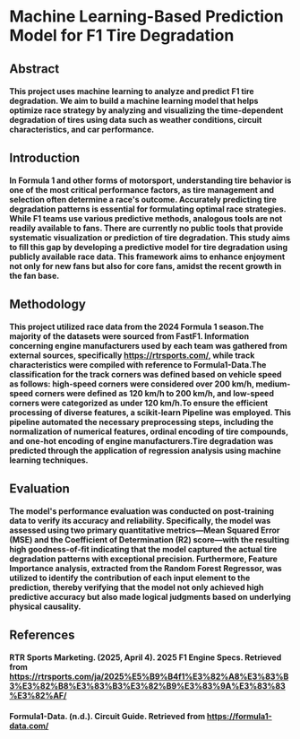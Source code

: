 # Machine Learning-Based Prediction Model for F1 Tire Degradation

## Abstract
#### This project uses machine learning to analyze and predict F1 tire degradation. We aim to build a machine learning model that helps optimize race strategy by analyzing and visualizing the time-dependent degradation of tires using data such as weather conditions, circuit characteristics, and car performance.

## Introduction
#### In Formula 1 and other forms of motorsport, understanding tire behavior is one of the most critical performance factors, as tire management and selection often determine a race's outcome. Accurately predicting tire degradation patterns is essential for formulating optimal race strategies. While F1 teams use various predictive methods, analogous tools are not readily available to fans. There are currently no public tools that provide systematic visualization or prediction of tire degradation. This study aims to fill this gap by developing a predictive model for tire degradation using publicly available race data. This framework aims to enhance enjoyment not only for new fans but also for core fans, amidst the recent growth in the fan base.

## Methodology
#### This project utilized race data from the 2024 Formula 1 season.The majority of the datasets were sourced from FastF1. Information concerning engine manufacturers used by each team was gathered from external sources, specifically https://rtrsports.com/, while track characteristics were compiled with reference to Formula1-Data.The classification for the track corners was defined based on vehicle speed as follows: high-speed corners were considered over 200 km/h, medium-speed corners were defined as 120 km/h to 200 km/h, and low-speed corners were categorized as under 120 km/h.To ensure the efficient processing of diverse features, a scikit-learn Pipeline was employed. This pipeline automated the necessary preprocessing steps, including the normalization of numerical features, ordinal encoding of tire compounds, and one-hot encoding of engine manufacturers.Tire degradation was predicted through the application of regression analysis using machine learning techniques.

## Evaluation
#### The model's performance evaluation was conducted on post-training data to verify its accuracy and reliability. Specifically, the model was assessed using two primary quantitative metrics—Mean Squared Error (MSE) and the Coefficient of Determination (R2) score—with the resulting high goodness-of-fit indicating that the model captured the actual tire degradation patterns with exceptional precision. Furthermore, Feature Importance analysis, extracted from the Random Forest Regressor, was utilized to identify the contribution of each input element to the prediction, thereby verifying that the model not only achieved high predictive accuracy but also made logical judgments based on underlying physical causality.

## References
#### RTR Sports Marketing. (2025, April 4). 2025 F1 Engine Specs. Retrieved from https://rtrsports.com/ja/2025%E5%B9%B4f1%E3%82%A8%E3%83%B3%E3%82%B8%E3%83%B3%E3%82%B9%E3%83%9A%E3%83%83%E3%82%AF/

#### Formula1-Data. (n.d.). Circuit Guide. Retrieved from https://formula1-data.com/